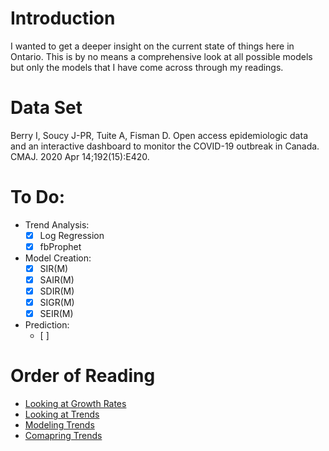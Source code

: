# Introduction
I wanted to get a deeper insight on the current state of things here in Ontario.  This is by no means a comprehensive look at all possible models but only the models that I have come across through my readings.

# Data Set
Berry I, Soucy J-PR, Tuite A, Fisman D. Open access epidemiologic data and an interactive dashboard to monitor the COVID-19 outbreak in Canada. CMAJ. 2020 Apr 14;192(15):E420.

# To Do:

- Trend Analysis:
	- [x] Log Regression
	- [x] fbProphet

- Model Creation:
	- [x] SIR(M)
	- [x] SAIR(M)
	- [x] SDIR(M)
	- [x] SIGR(M)
	- [x] SEIR(M)

- Prediction:
	- [ ] 


# Order of Reading

- [Looking at Growth Rates]()
- [Looking at Trends]()
- [Modeling Trends]()
- [Comapring Trends]()

